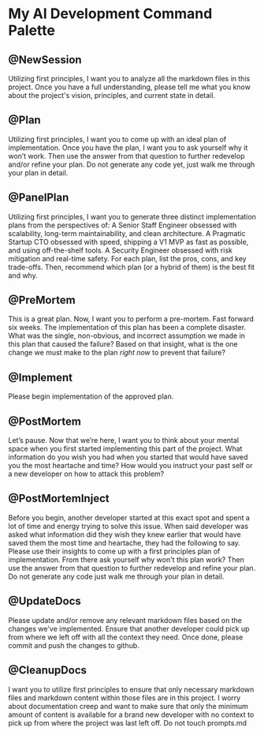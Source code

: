 # My AI Development Command Palette

## @NewSession
Utilizing first principles, I want you to analyze all the markdown files in this project. Once you have a full understanding, please tell me what you know about the project's vision, principles, and current state in detail.

## @Plan
Utilizing first principles, I want you to come up with an ideal plan of implementation. Once you have the plan, I want you to ask yourself why it won’t work. Then use the answer from that question to further redevelop and/or refine your plan. Do not generate any code yet, just walk me through your plan in detail.

## @PanelPlan
Utilizing first principles, I want you to generate three distinct implementation plans from the perspectives of:
A Senior Staff Engineer obsessed with scalability, long-term maintainability, and clean architecture.
A Pragmatic Startup CTO obsessed with speed, shipping a V1 MVP as fast as possible, and using off-the-shelf tools.
A Security Engineer obsessed with risk mitigation and real-time safety.
For each plan, list the pros, cons, and key trade-offs. Then, recommend which plan (or a hybrid of them) is the best fit and why.

## @PreMortem
This is a great plan. Now, I want you to perform a pre-mortem. Fast forward six weeks. The implementation of this plan has been a complete disaster. What was the single, non-obvious, and incorrect assumption we made in this plan that caused the failure? Based on that insight, what is the one change we must make to the plan *right now* to prevent that failure?

## @Implement
Please begin implementation of the approved plan.

## @PostMortem
Let’s pause. Now that we’re here, I want you to think about your mental space when you first started implementing this part of the project. What information do you wish you had when you started that would have saved you the most heartache and time? How would you instruct your past self or a new developer on how to attack this problem?

## @PostMortemInject
Before you begin, another developer started at this exact spot and spent a lot of time and energy trying to solve this issue. When said developer was asked what information did they wish they knew earlier that would have saved them the most time and heartache, they had the following to say. Please use their insights to come up with a first principles plan of implementation. From there ask yourself why won't this plan work? Then use the answer from that question to further redevelop and refine your plan. Do not generate any code just walk me through your plan in detail.

## @UpdateDocs
Please update and/or remove any relevant markdown files based on the changes we've implemented. Ensure that another developer could pick up from where we left off with all the context they need. Once done, please commit and push the changes to github.

## @CleanupDocs
I want you to utilize first principles to ensure that only necessary markdown files and markdown content within those files are in this project. I worry about documentation creep and want to make sure that only the minimum amount of content is available for a brand new developer with no context to pick up from where the project was last left off. Do not touch prompts.md